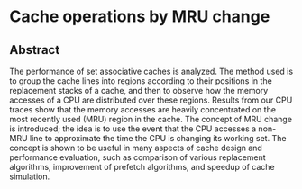 # Cache operations by MRU change

## Abstract

The performance of set associative caches is analyzed. The method used is to group the cache lines into regions
according to their positions in the replacement stacks of a cache,
and then to observe how the memory accesses of a CPU are
distributed over these regions. Results from our CPU traces show
that the memory accesses are heavily concentrated on the most
recently used (MRU) region in the cache. The concept of MRU
change is introduced; the idea is to use the event that the CPU
accesses a non-MRU line to approximate the time the CPU is
changing its working set. The concept is shown to be useful in
many aspects of cache design and performance evaluation, such
as comparison of various replacement algorithms, improvement
of prefetch algorithms, and speedup of cache simulation.
